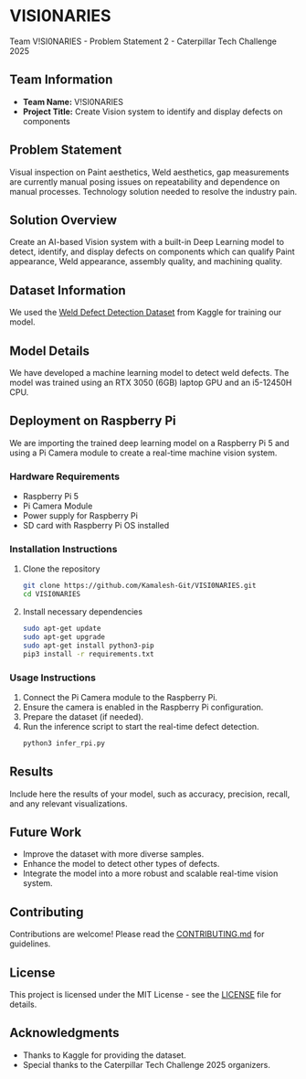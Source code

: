 # VISI0NARIES
Team V!SI0NARIES - Problem Statement 2 - Caterpillar Tech Challenge 2025

## Team Information
- **Team Name:** V!SI0NARIES
- **Project Title:** Create Vision system to identify and display defects on components

## Problem Statement
Visual inspection on Paint aesthetics, Weld aesthetics, gap measurements are currently manual posing issues on repeatability and dependence on manual processes. Technology solution needed to resolve the industry pain.

## Solution Overview
Create an AI-based Vision system with a built-in Deep Learning model to detect, identify, and display defects on components which can qualify Paint appearance, Weld appearance, assembly quality, and machining quality.

## Dataset Information
We used the [Weld Defect Detection Dataset](https://www.kaggle.com/datasets/sukmaadhiwijaya/weld-defect-detection-dataset) from Kaggle for training our model.

## Model Details
We have developed a machine learning model to detect weld defects. The model was trained using an RTX 3050 (6GB) laptop GPU and an i5-12450H CPU.

## Deployment on Raspberry Pi
We are importing the trained deep learning model on a Raspberry Pi 5 and using a Pi Camera module to create a real-time machine vision system.

### Hardware Requirements
- Raspberry Pi 5
- Pi Camera Module
- Power supply for Raspberry Pi
- SD card with Raspberry Pi OS installed

### Installation Instructions
1. Clone the repository
    ```bash
    git clone https://github.com/Kamalesh-Git/VISI0NARIES.git
    cd VISI0NARIES
    ```
2. Install necessary dependencies
    ```bash
    sudo apt-get update
    sudo apt-get upgrade
    sudo apt-get install python3-pip
    pip3 install -r requirements.txt
    ```

### Usage Instructions
1. Connect the Pi Camera module to the Raspberry Pi.
2. Ensure the camera is enabled in the Raspberry Pi configuration.
3. Prepare the dataset (if needed).
4. Run the inference script to start the real-time defect detection.
    ```bash
    python3 infer_rpi.py
    ```

## Results
Include here the results of your model, such as accuracy, precision, recall, and any relevant visualizations.

## Future Work
- Improve the dataset with more diverse samples.
- Enhance the model to detect other types of defects.
- Integrate the model into a more robust and scalable real-time vision system.

## Contributing
Contributions are welcome! Please read the [CONTRIBUTING.md](CONTRIBUTING.md) for guidelines.

## License
This project is licensed under the MIT License - see the [LICENSE](LICENSE) file for details.

## Acknowledgments
- Thanks to Kaggle for providing the dataset.
- Special thanks to the Caterpillar Tech Challenge 2025 organizers.
